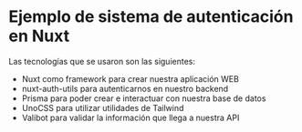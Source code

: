 # Ejemplo de sistema de autenticación en Nuxt

Las tecnologías que se usaron son las siguientes:

* Nuxt como framework para crear nuestra aplicación WEB
* nuxt-auth-utils para autenticarnos en nuestro backend
* Prisma para poder crear e interactuar con nuestra base de datos
* UnoCSS para utilizar utilidades de Tailwind
* Valibot para validar la información que llega a nuestra API